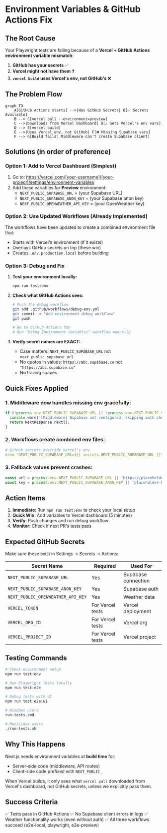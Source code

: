 # Environment Variables & GitHub Actions Fix

## The Root Cause

Your Playwright tests are failing because of a **Vercel + GitHub Actions environment variable mismatch**:

1. **GitHub has your secrets** ✅
2. **Vercel might not have them** ❓  
3. **`vercel build` uses Vercel's env, not GitHub's** ❌

## The Problem Flow

```mermaid
graph TD
    A[GitHub Actions starts] -->|Has GitHub Secrets| B[✅ Secrets Available]
    B --> C[vercel pull --environment=preview]
    C -->|Downloads from Vercel Dashboard| D[⚠️ Gets Vercel's env vars]
    D --> E[vercel build]
    E -->|Uses Vercel env, not GitHub| F[❌ Missing Supabase vars]
    F --> G[Build fails: Middleware can't create Supabase client]
```

## Solutions (in order of preference)

### Option 1: Add to Vercel Dashboard (Simplest)

1. Go to: https://vercel.com/[your-username]/[your-project]/settings/environment-variables
2. Add these variables for **Preview** environment:
   - `NEXT_PUBLIC_SUPABASE_URL` = (your Supabase URL)
   - `NEXT_PUBLIC_SUPABASE_ANON_KEY` = (your Supabase anon key)
   - `NEXT_PUBLIC_OPENWEATHER_API_KEY` = (your OpenWeather key)

### Option 2: Use Updated Workflows (Already Implemented)

The workflows have been updated to create a combined environment file that:
- Starts with Vercel's environment (if it exists)
- Overlays GitHub secrets on top (these win)
- Creates `.env.production.local` before building

### Option 3: Debug and Fix

1. **Test your environment locally:**
   ```bash
   npm run test:env
   ```

2. **Check what GitHub Actions sees:**
   ```bash
   # Push the debug workflow
   git add .github/workflows/debug-env.yml
   git commit -m "Add environment debug workflow"
   git push
   
   # Go to GitHub Actions tab
   # Run "Debug Environment Variables" workflow manually
   ```

3. **Verify secret names are EXACT:**
   - Case matters: `NEXT_PUBLIC_SUPABASE_URL` not `next_public_supabase_url`
   - No quotes in values: `https://abc.supabase.co` not `"https://abc.supabase.co"`
   - No trailing spaces

## Quick Fixes Applied

### 1. Middleware now handles missing env gracefully:
```typescript
if (!process.env.NEXT_PUBLIC_SUPABASE_URL || !process.env.NEXT_PUBLIC_SUPABASE_ANON_KEY) {
  console.warn('[Middleware] Supabase not configured, skipping auth checks');
  return NextResponse.next();
}
```

### 2. Workflows create combined env files:
```yaml
# GitHub secrets override Vercel's env
echo "NEXT_PUBLIC_SUPABASE_URL=${{ secrets.NEXT_PUBLIC_SUPABASE_URL }}" >> .env.production.local
```

### 3. Fallback values prevent crashes:
```typescript
const url = process.env.NEXT_PUBLIC_SUPABASE_URL || 'https://placeholder.supabase.co'
const key = process.env.NEXT_PUBLIC_SUPABASE_ANON_KEY || 'placeholder-key'
```

## Action Items

1. **Immediate**: Run `npm run test:env` to check your local setup
2. **Quick Win**: Add variables to Vercel dashboard (5 minutes)
3. **Verify**: Push changes and run debug workflow
4. **Monitor**: Check if next PR's tests pass

## Expected GitHub Secrets

Make sure these exist in Settings → Secrets → Actions:

| Secret Name | Required | Used For |
|------------|----------|----------|
| `NEXT_PUBLIC_SUPABASE_URL` | Yes | Supabase connection |
| `NEXT_PUBLIC_SUPABASE_ANON_KEY` | Yes | Supabase auth |
| `NEXT_PUBLIC_OPENWEATHER_API_KEY` | Yes | Weather data |
| `VERCEL_TOKEN` | For Vercel tests | Vercel deployment |
| `VERCEL_ORG_ID` | For Vercel tests | Vercel org |
| `VERCEL_PROJECT_ID` | For Vercel tests | Vercel project |

## Testing Commands

```bash
# Check environment setup
npm run test:env

# Run Playwright tests locally
npm run test:e2e

# Debug tests with UI
npm run test:e2e:ui

# Windows users
run-tests.cmd

# Mac/Linux users
./run-tests.sh
```

## Why This Happens

Next.js needs environment variables at **build time** for:
- Server-side code (middleware, API routes)
- Client-side code prefixed with `NEXT_PUBLIC_`

When Vercel builds, it only sees what `vercel pull` downloaded from Vercel's dashboard, not GitHub secrets, unless we explicitly pass them.

## Success Criteria

✅ Tests pass in GitHub Actions
✅ No Supabase client errors in logs
✅ Weather functionality works (even without auth)
✅ All three workflows succeed (e2e-local, playwright, e2e-preview)
